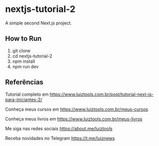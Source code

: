# nextjs-tutorial-2
A simple second Next.js project.

## How to Run
1. git clone
2. cd nextjs-tutorial-2
3. npm install
4. npm run dev

## Referências

Tutorial completo em https://www.luiztools.com.br/post/tutorial-next-js-para-iniciantes-2/

Conheça meus cursos em https://www.luiztools.com.br/meus-cursos

Conheça meus livros em https://www.luiztools.com.br/meus-livros

Me siga nas redes sociais https://about.me/luiztools

Receba novidades no Telegram https://t.me/luiznews